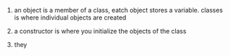 1) an object is a member of a class, eatch object stores a variable.
classes is where individual objects are created

3) a constructor is where you initialize the objects of the class

4) they 